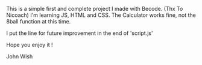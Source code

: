 This is a simple first and complete project I made with Becode. (Thx To Nicoach)
I'm learning JS, HTML and CSS.
The Calculator works fine, not the 8ball function at this time.

I put the line for future improvement in the end of 'script.js'

Hope you enjoy it !

John Wish
